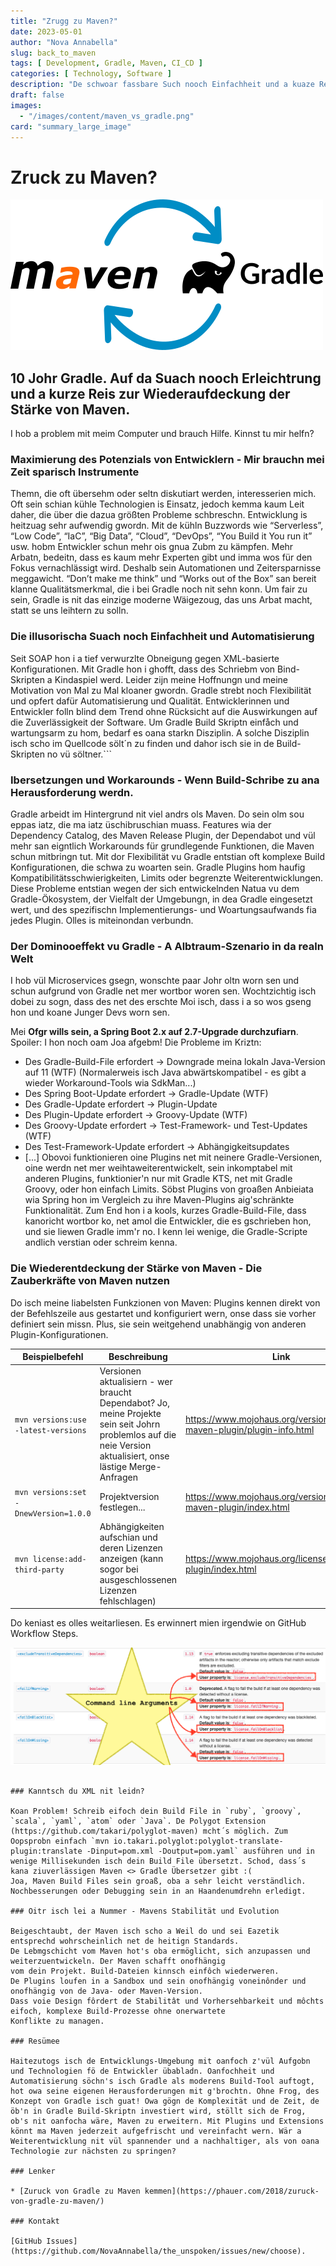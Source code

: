 ```yaml
---
title: "Zrugg zu Maven?"
date: 2023-05-01
author: "Nova Annabella"
slug: back_to_maven
tags: [ Development, Gradle, Maven, CI_CD ]
categories: [ Technology, Software ]
description: "De schwoar fassbare Such nooch Einfachheit und a kuaze Reis zur Wiedaentdeckong vu de Macht vo Maven."
draft: false
images:
  - "/images/content/maven_vs_gradle.png"
card: "summary_large_image"
---
```



# Zruck zu Maven?

[![maven_vs_gradle](/images/content/maven_vs_gradle.png)](https://phauer.com/2018/zuruck-zu-maven-von-gradle/)

## 10 Johr Gradle. Auf da Suach nooch Erleichtrung und a kurze Reis zur Wiederaufdeckung der Stärke von Maven.

I hob a problem mit meim Computer und brauch Hilfe. Kinnst tu mir helfn?

### Maximierung des Potenzials von Entwicklern - Mir brauchn mei Zeit sparisch Instrumente

Themn, die oft übersehm oder seltn diskutiart werden, interesserien mich. Oft sein schian kühle Technologien is Einsatz,
jedoch kemma kaum Leit daher, die über die dazua größten Probleme schbreschn. Entwicklung is heitzuag sehr aufwendig
gwordn. Mit de kühln Buzzwords wie “Serverless”, “Low Code”, “IaC”, “Big Data”, “Cloud”, “DevOps”, “You Build it You run
it” usw. hobm Entwickler schun mehr ois gnua Zubm zu kämpfen. Mehr Arbatn, bedeitn, dass es kaum mehr Experten gibt und
imma wos für den Fokus vernachlässigt wird. Deshalb sein Automationen und Zeitersparnisse meggawicht. “Don’t make me
think” und “Works out of the Box” san bereit klanne Qualitätsmerkmal, die i bei Gradle noch nit sehn konn. Um fair zu
sein, Gradle is nit das einzige moderne Wäigezoug, das uns Arbat macht, statt se uns leihtern zu solln.

### Die illusorischa Suach noch Einfachheit und Automatisierung

Seit SOAP hon i a tief verwurzlte Obneigung gegen XML-basierte Konfigurationen. Mit Gradle hon i ghofft, dass des Schriebm von Bind-Skripten a Kindaspiel werd. Leider zijn meine Hoffnungn und meine Motivation von Mal zu Mal kloaner gwordn. Gradle strebt noch Flexibilität und opfert dafür Automatisierung und Qualität. Entwicklerinnen und Entwickler folln blind dem Trend ohne Rücksicht auf die Auswirkungen auf die Zuverlässigkeit der Software. Um Gradle Build Skriptn einfåch und wartungsarm zu hom, bedarf es oana starkn Disziplin. A solche Disziplin isch scho im Quellcode sölt´n zu finden und dahor isch sie in de Build-Skripten no vü söltner.```

### Ibersetzungen und Workarounds - Wenn Build-Schribe zu ana Herausforderung werdn.

Gradle arbeidt im Hintergrund nit viel andrs ols Maven. Do sein olm sou eppas iatz, die ma iatz üschibruschian muass. Features wia der Dependency Catalog, des Maven Release Plugin, der Dependabot und vül mehr san eigntlich Workarounds für grundlegende Funktionen, die Maven schun mitbringn tut. Mit dor Flexibilität vu Gradle entstian oft komplexe Build Konfigurationen, die schwa zu woarten sein. Gradle Plugins hom haufig Kompatibilitätsschwierigkeiten, Limits oder begrenzte Weiterentwicklungen. Diese Probleme entstian wegen der sich entwickelnden Natua vu dem Gradle-Ökosystem, der Vielfalt der Umgebungn, in dea Gradle eingesetzt wert, und des spezifischn Implementierungs- und Woartungsaufwands fia jedes Plugin. Olles is miteinondan verbundn.

### Der Dominooeffekt vu Gradle - A Albtraum-Szenario in da realn Welt

I hob vül Microservices gsegn, wonschte paar Johr oltn worn sen und schun aufgrund von Gradle net mer wortbor woren sen. Wochtzichtig isch dobei zu sogn, dass des net des erschte Moi isch, dass i a so wos gseng hon und koane Junger Devs worn sen. 

Mei **Ofgr wills sein, a Spring Boot 2.x auf 2.7-Upgrade durchzufiarn**. Spoiler: I hon noch oam Joa afgebm! Die Probleme im Kriztn: 

* Des Gradle-Build-File erfordert -> Downgrade meina lokaln Java-Version auf 11 (WTF) (Normalerweis isch Java abwärtskompatibel - es gibt a wieder Workaround-Tools wia SdkMan...)
* Des Spring Boot-Update erfordert -> Gradle-Update (WTF)
* Des Gradle-Update erfordert -> Plugin-Update
* Des Plugin-Update erfordert -> Groovy-Update (WTF)
* Des Groovy-Update erfordert -> Test-Framework- und Test-Updates (WTF)
* Des Test-Framework-Update erfordert -> Abhängigkeitsupdates
* \[...\]
  Obovoi funktionieren oine Plugins net mit neinere Gradle-Versionen, oine werdn net mer weihtaweiterentwickelt, sein inkomptabel mit anderen Plugins, funktionier'n nur mit Gradle KTS, net mit Gradle Groovy, oder hon einfach Limits. Söbst Plugins von groaßen Anbieiata wia Spring hon im Vergleich zu ihre Maven-Plugins aig'schränkte Funktionalität. Zum End hon i a kools, kurzes Gradle-Build-File, dass kanoricht wortbor ko, net amol die Entwickler, die es gschrieben hon, und sie liewen Gradle imm'r no. I kenn lei wenige, die Gradle-Scripte andlich verstian oder schreim kenna.

### Die Wiederentdeckung der Stärke von Maven - Die Zauberkräfte von Maven nutzen

Do isch meine liabelsten Funkzionen von Maven:
Plugins kennen direkt von der Befehlszeile aus gestartet und konfiguriert wern, onse dass sie vorher definiert sein missn. Plus, sie sein weitgehend unabhängig von anderen Plugin-Konfigurationen.

| Beispielbefehl                        | Beschreibung                                                                                                                                                        | Link                                                                     | 
|---------------------------------------|---------------------------------------------------------------------------------------------------------------------------------------------------------------------|--------------------------------------------------------------------------|
| `mvn versions:use -latest-versions`   | Versionen aktualisiern - wer braucht Dependabot? Jo, meine Projekte sein seit Johrn problemlos auf die neie Version aktualisiert, onse lästige Merge-Anfragen | https://www.mojohaus.org/versions/versions-maven-plugin/plugin-info.html |
| `mvn versions:set -DnewVersion=1.0.0` | Projektversion festlegen...                                                                                                                                         | https://www.mojohaus.org/versions/versions-maven-plugin/index.html       |
| `mvn license:add-third-party`         | Abhängigkeiten aufschian und deren Lizenzen anzeigen (kann sogor bei ausgeschlossenen Lizenzen fehlschlagen)                                                        | https://www.mojohaus.org/license-maven-plugin/index.html                 | 

Do keniast es olles weitarliesen. Es erwinnert mien irgendwie on GitHub Workflow Steps.

![maven_plugin_command_line_args](/images/content/maven_plugin_command_line_args.png)


```

### Kanntsch du XML nit leidn?

Koan Problem! Schreib eifoch dein Build File in `ruby`, `groovy`, `scala`, `yaml`, `atom` oder `Java`. De Polygot Extension (https://github.com/takari/polyglot-maven) mcht´s möglich. Zum Oopsprobn einfach `mvn io.takari.polyglot:polyglot-translate-plugin:translate -Dinput=pom.xml -Doutput=pom.yaml` ausführen und in wenige Millisekunden isch dein Build File übersetzt. Schod, dass´s kana ziuverlässigen Maven <> Gradle Übersetzer gibt :(
Joa, Maven Build Files sein groaß, oba a sehr leicht verständlich. Nochbesserungen oder Debugging sein in an Haandenumdrehn erledigt.

### Oitr isch lei a Nummer - Mavens Stabilität und Evolution

Beigeschtaubt, der Maven isch scho a Weil do und sei Eazetik entsprechd wohrscheinlich net de heitign Standards.
De Lebmgschicht vom Maven hot's oba ermöglicht, sich anzupassen und weiterzuentwickeln. Der Maven schafft onofhängig
vom dein Projekt. Build-Dateien kinnsch einfôch wiederweren.
De Plugins loufen in a Sandbox und sein onofhängig voneinônder und onofhängig von de Java- oder Maven-Version.
Dass voie Design fôrdert de Stabilitât und Vorhersehbarkeit und môchts eifoch, komplexe Build-Prozesse ohne onerwartete
Konflikte zu managen.

### Resümee

Haitezutogs isch de Entwicklungs-Umgebung mit oanfoch z'vül Aufgobn und Technologien fö de Entwickler übabladn. Oanfochheit und Automatisierung söchn's isch Gradle als moderens Build-Tool auftogt, hot owa seine eigenen Herausforderungen mit g'brochtn. Ohne Frog, des Konzept von Gradle isch guat! Owa gögn de Komplexität und de Zeit, de öb'n in Gradle Build-Skriptn investiert wird, stöllt sich de Frog, ob's nit oanfocha wäre, Maven zu erweitern. Mit Plugins und Extensions könnt ma Maven jederzeit aufgefrischt und vereinfacht wern. Wär a Weiterentwicklung nit vül spannender und a nachhaltiger, als von oana Technologie zur nächsten zu springen?

### Lenker

* [Zuruck von Gradle zu Maven kemmen](https://phauer.com/2018/zuruck-von-gradle-zu-maven/)

### Kontakt

[GitHub Issues](https://github.com/NovaAnnabella/the_unspoken/issues/new/choose).
